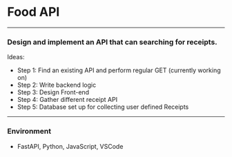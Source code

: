 # Food API

---
### Design and implement an API that can searching for receipts.
Ideas:   
- Step 1: Find an existing API and perform regular GET (currently working on)
- Step 2: Write backend logic
- Step 3: Design Front-end
- Step 4: Gather different receipt API
- Step 5: Database set up for collecting user defined Receipts

---
### Environment
- FastAPI, Python, JavaScript, VSCode



